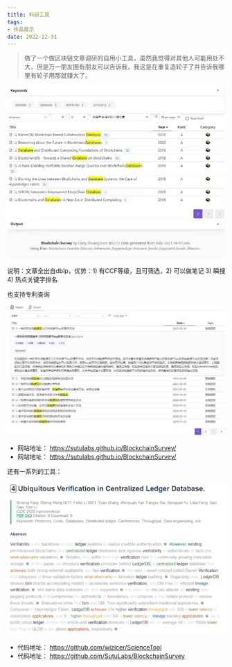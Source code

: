 ```yaml
---
title: 科研工具
tags:
- 作品展示
date: 2022-12-31
---
```


<!-- 2021-4-1 -->

> 做了一个做区块链文章调研的自用小工具，虽然我觉得对其他人可能用处不大，但是万一朋友圈有朋友可以告诉我，我这是在重复造轮子了并告诉我哪里有轮子用那就赚大了。

![](2.jpg)

说明：文章全出自dblp，优势：1) 有CCF等级，且可筛选，2) 可以做笔记 3) 瞬搜 4) 热点关键字排名

也支持专利查询

![](3.jpg)

- 网站地址： https://sutulabs.github.io/BlockchainSurvey/
- 网站地址： https://sutulabs.github.io/BlockchainSurvey/

还有一系列的工具：

![](1.png)

- 代码地址： https://github.com/wizicer/ScienceTool
- 代码地址： https://github.com/SutuLabs/BlockchainSurvey